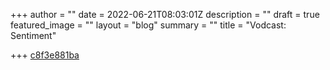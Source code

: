 +++
author = ""
date = 2022-06-21T08:03:01Z
description = ""
draft = true
featured_image = ""
layout = "blog"
summary = ""
title = "Vodcast: Sentiment"

+++
[c8f3e881ba](https://vimeo.com/720566212/c8f3e881ba "c8f3e881ba") 